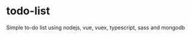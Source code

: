 # todo-list
Simple to-do list using nodejs, vue, vuex, typescript, sass and mongodb
![<Preview>](https://i.imgur.com/GrDvrdO.png)
![<Preview>](https://i.imgur.com/oITFhmV.png)
